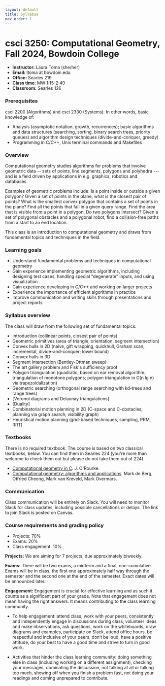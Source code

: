 ```yaml
---
layout: default 
title: Syllabus
nav_order: 1
---
```


# csci 3250: Computational Geometry, Fall  2024, Bowdoin College 



- __Instructor:__ Laura Toma (she/her)
- __Email:__  ltoma at bowdoin.edu
- __Office:__ Searles 219
- __Class time:__  MW 1:15-2:40
- __Classroom:__  Searles  126 


### Prerequisites

csci 2200 (Algorithms) and csci 2330 (Systems). In other words, basic knowledge of:

- Analysis (asymptotic notation, growth, recurrences); basic algorithms and data structures (searching, sorting, binary search trees, priority queues) and algorithm design techniques (divide-and-conquer, greedy)
- Programming in C/C++, Unix terminal commands and Makefiles


### Overview

Computational geometry studies algorithms for problems that involve
geometric data -- sets of points, line segments, polygons and
polyhedra --- and is a field driven by applications in e.g. graphics,
robotics and databases. 

Examples of geometric problems include:
Is a point inside or outside a given polygon? Given a set of points in
the plane, what is the closest pair of points? What is the smallest
convex polygon that contains a set of points in the plane?  Find
all the points that fall in a given query range. Find the area that is visible from
a point in a polygon.   Do two polygons intersect? Given a set of polygonal obstacles and a polygonal robot, find a collision-free paths from a start to an end location. 

This class is an introduction to computational geometry and draws from fundamental topics and
techniques in the field.

### Learning goals 

- Understand  fundamental problems and techniques in computational geometry
- Gain experience implementing geometric algorithms, including designing test cases, handling special "degenerate" inputs, and using visualization
- Gain experience developing in C/C++  and working on larger projects 
- Experience the importance of efficient algorithms in practice 
- Improve communication and writing skills through presentations and project reports


### Syllabus overview

The class will draw from the following set of fundamental topics: 

- Introduction (collinear points, closest pair of points)
- Geometric primitives (area of triangle, orientation, segment intersection)
- Convex hulls in 2D  (naive, gift wrapping, quickhull, Graham scan, incremental, divide-and-conquer; lower bound)
- Convex hulls in 3D
- Segment intersection (Bentley-Ottman sweep)
- The art gallery problem and Fisk's sufficiency proof
- Polygon triangulation (quadratic, based on ear removal algorithm;  triangulation of monotone polygons; polygon triangulation in O(n lg n) via trapezoidalization)
- Geometric searching (orthogonal range searching with kd-trees and range trees)
- [Voronoi diagrams and Delaunay triangulations]
- [Duality]
- Combinatorial motion planning in 2D (C-space and C-obstacles; planning via graph search; visibility graph)
- Heuristical motion planning (grid-based techniques, sampling, PRM, RRT)


 
### Textbooks

There is no required textbook. The course is based on two classical textbooks, below. You can find them in Searles 224 (you're more than welcome to check them out but please do not take them out of 224).

- [Computational geometry in C](https://www.amazon.com/Computational-Geometry-Cambridge-Theoretical-Computer/dp/0521649765/ref=sr_1_3?ie=UTF8&qid=1389985599&sr=8-3&keywords=computational+geometry). J. O'Rourke.
- [Computational geometry: algorithms and applications](https://www.amazon.com/Computational-Geometry-Applications-Mark-Berg/dp/3540779736/ref=pd_bxgy_b_img_z). Mark de Berg, Otfried Cheong, Mark van Kreveld, Mark Overmars.

### Communication

Class communication will be entirely on Slack. You will need to
monitor Slack for class updates, including possible cancellations or
delays. The link to join Slack is posted on Canvas.

     

 
### Course requirements  and grading policy

- Projects: 70%
- Exams: 20%
- Class engagement: 10%


__Projects:__  We are aiming for 7 projects, due approximately biweekly.

__Exams:__ There will be two exams, a midterm and a final,
non-cumulative. Exams will be in class, the first one approximately
half way through the semester and the second one at the end of the
semester. Exact dates will be announced later.


__Engagement:__ Engagement is crucial for effective learning and as such it counts as a significant part of your grade. Note that engagement does not mean having the right answers. It means contributing to the class learning community.

- To help engagement: attend class, work with your peers, consistently and independently engage in discussions during class, volunteer ideas and make observations, ask questions, work on the whiteboards, draw diagrams and examples, participate on Slack, attend office hours, be respectful and inclusive of your peers, don’t be loud, have a positive attitude, do your best to have a good time and strive to turn in good work.

- Activities that hinder the class learning community: doing something else in class (including working on a different assignment), checking your messages, dominating the discussion, not talking at all or talking too much, showing off when you finish a problem fast, not doing your readings and coming unprepared to contribute.



